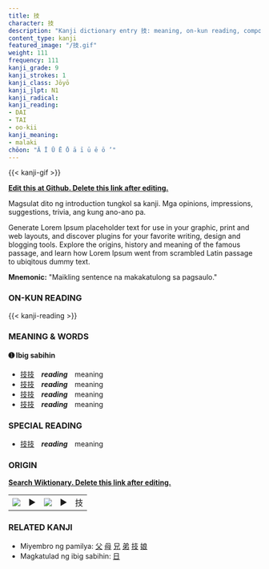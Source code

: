 ```yaml
---
title: 技
character: 技
description: "Kanji dictionary entry 技: meaning, on-kun reading, compounds, origin, related kanji"
content_type: kanji
featured_image: "/技.gif"
weight: 111
frequency: 111
kanji_grade: 9
kanji_strokes: 1
kanji_class: Jōyō
kanji_jlpt: N1
kanji_radical: 
kanji_reading: 
- DAI
- TAI
- oo-kii
kanji_meaning:
- malaki
chōon: "Ā Ī Ū Ē Ō ā ī ū ē ō ’"
---
```

[//]: # (Don't edit the line below. Kanji animated GIF code is automatically generated.)
{{< kanji-gif >}}

[//]: # (Edit below this line.)

**[Edit this at Github. Delete this link after editing.](https://github.com/tim0g/tim/tree/main/content/kanji/技/index.md)**

Magsulat dito ng introduction tungkol sa kanji. Mga opinions, impressions, suggestions, trivia, ang kung ano-ano pa.

Generate Lorem Ipsum placeholder text for use in your graphic, print and web layouts, and discover plugins for your favorite writing, design and blogging tools. Explore the origins, history and meaning of the famous passage, and learn how Lorem Ipsum went from scrambled Latin passage to ubiqitous dummy text.
 
**Mnemonic:** "Maikling sentence na makakatulong sa pagsaulo."

### ON-KUN READING

[//]: # (Don't edit the line below. ON-KUN READING code is automatically generated.)
{{< kanji-reading >}}

### MEANING & WORDS

#### ➊ **Ibig sabihin**
  - [技](../技)[技](../技)　***reading***　meaning
  - [技](../技)[技](../技)　***reading***　meaning
  - [技](../技)[技](../技)　***reading***　meaning
  - [技](../技)[技](../技)　***reading***　meaning

### SPECIAL READING
  - [技](../技)[技](../技)　***reading***　meaning

### ORIGIN

**[Search Wiktionary. Delete this link after editing.](https://wiktionary.org/wiki/技)**
<table class="kanji-table"><tr><td>
<img src="60px-技-bronze.svg.png">
</td><td>▶</td><td>
<img src="60px-技-oracle.svg.png">
</td><td>▶</td>
<td class="kanji-origin">技</td>
</tr></table>

### RELATED KANJI
- Miyembro ng pamilya: [父](../父) [母](../母) [兄](../兄) [弟](../弟) [技](../技) [娘](../娘)
- Magkatulad ng ibig sabihin: [日](../日)

